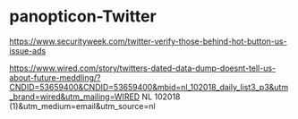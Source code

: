 # panopticon-Twitter

https://www.securityweek.com/twitter-verify-those-behind-hot-button-us-issue-ads

https://www.wired.com/story/twitters-dated-data-dump-doesnt-tell-us-about-future-meddling/?CNDID=53659400&CNDID=53659400&mbid=nl_102018_daily_list3_p3&utm_brand=wired&utm_mailing=WIRED NL 102018 (1)&utm_medium=email&utm_source=nl
